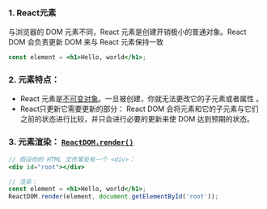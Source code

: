 ### 1. React元素

 与浏览器的 DOM 元素不同，React 元素是创建开销极小的普通对象。React DOM 会负责更新 DOM 来与 React 元素保持一致 

```jsx
const element = <h1>Hello, world</h1>;
```

### 2. 元素特点：

-  React 元素是[不可变对象](https://en.wikipedia.org/wiki/Immutable_object)。一旦被创建，你就无法更改它的子元素或者属性 。
- React只更新它需要更新的部分： React DOM 会将元素和它的子元素与它们之前的状态进行比较，并只会进行必要的更新来使 DOM 达到预期的状态。 

### 3. 元素渲染： [`ReactDOM.render()`](https://react.docschina.org/docs/react-dom.html#render)

```jsx
// 假设你的 HTML 文件某处有一个 <div>：
<div id="root"></div>

// 渲染：
const element = <h1>Hello, world</h1>;
ReactDOM.render(element, document.getElementById('root'));
```

